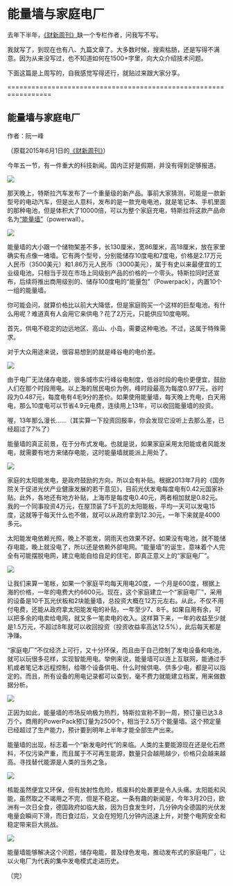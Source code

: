 # 能量墙与家庭电厂

去年下半年，[《财新周刊》](http://weekly.caixin.com/)缺一个专栏作者，问我写不写。

我就写了，到现在也有八、九篇文章了。大多数时候，搜索枯肠，还是写得不满意。因为从来没写过，也不知道如何在1500+字里，向大众介绍技术问题。

下面这篇是上周写的，自我感觉写得还行，就贴过来跟大家分享。

=================================================================

## 能量墙与家庭电厂

作者：阮一峰

（原载2015年6月1日的[《财新周刊》](http://weekly.caixin.com/2015-05-29/100814432.html)）

今年五一节，有一件重大的科技新闻。国内正好是假期，并没有得到足够报道。

![](http://image.beekka.com/blog/2015/bg2015060201.jpg)

那天晚上，特斯拉汽车发布了一个重量级的新产品。事前大家猜测，可能是一款新型号的电动汽车，但是出人意料，发布的是一款充电电池，就是笔记本、手机里面的那种电池，但是体积大了10000倍，可以为整个家庭充电，特斯拉将这款产品命名为[“能量墙”](http://www.teslamotors.com/powerwall)（powerwall）。

![](http://image.beekka.com/blog/2015/bg2015060202.jpg)

能量墙的大小跟一个储物架差不多，长130厘米，宽86厘米，高18厘米，放在家里确实有点像一堵墙。它有两个型号，分别能储存10度电和7度电，价格是2.17万元人民币（3500美元）和1.86万元人民币（3000美元），属于有史以来最便宜的工业级电池，只相当于现在市场上同级别产品的价格的一个零头。特斯拉同时还宣布，后续将推出商用级别的、储存100度电的“能量包”（Powerpack），内置10个一组的能量墙。

你可能会问，就算价格比以前大大降低，但是家庭购买一个这样的巨型电池，有什么用呢？难道真有人会用它来供电？花了2万元，只能供应10度电啊。

首先，供电不稳定的边远地区、高山、小岛，需要这种电池。不过，这属于特殊需求。

对于大众用途来说，很容易想到的就是峰谷电的电价差。

![](http://image.beekka.com/blog/2015/bg2015060203.png)

由于电厂无法储存电能，很多城市实行峰谷电制度，低谷时段的电价更便宜，鼓励人们在那个时段用电。以上海的居民电价为例，峰时段最高为每度0.977元，谷时段为0.487元，每度电有4毛9分的差价。如果使用能量墙，每天晚上充电，白天用电，那么10度电可以节省4.9元电费，连续用上13年，可以收回能量墙的投资。

喔，13年那么漫长……（其实算一下投资回报率，你会发现它没听上去那么差，已经超过了7%了）

能量墙的真正前景，在于分布式发电。也就是说，如果家庭采用太阳能或者风能发电，就需要有地方来储存电能，这时能量墙就能派上用处了。

![](http://image.beekka.com/blog/2015/bg2015060204.jpg)

家庭的太阳能发电，是政府鼓励的方向，所以会有补贴。根据2013年7月的《国务院关于促进光伏产业健康发展的若干意见》，目前光伏发电每度电有0.42元国家补贴。此外，各地还有地方补贴，上海市是每度电0.40元，两者相加就是0.82元。我的一个同事投资4万元，在屋顶装了5千瓦的太阳能板，平均一天可以发电15度，这就等于每天什么也不做，就可以从政府拿到12.30元，一年下来就是4000多元。

太阳能发电依赖光照，晚上不能发，阴雨天也效果不好。如果没有电池，就不能储存电能，晚上就没电了，所以还是依赖外部电网。“能量墙”的诞生，意味着个人完全有可能摆脱电网，建立电能自给自足的住宅，即真正意义上的“家庭电厂”。

![](http://image.beekka.com/blog/2015/bg2015060205.jpg)

让我们来算一笔帐，如果一个家庭平均每天用电20度，一个月是600度，根据上海的价格，一年的电费大约6600元。现在，这个家庭建立一个“家庭电厂”，采用的设备是10千瓦光伏板和2块能量墙，总投资大概在12万元左右。从此，不仅不用付电费，还能从政府拿太阳能发电的补贴，一年至少7、8千。如果自用有余，可以把多余的电卖给电网，就又多一笔卖电的收入。这样算下来，一年的收益至少就是1.5万元，不超过8年就可以收回投资（投资收益率高达12.5%），此后每天都是净赚。

“家庭电厂”不仅经济上可行，又十分环保，而且由于自己控制了发电设备和电池，就可以玩很多花样，实现智能用电。举例来说，能量墙可以连上互联网，能通过手机或者笔记本远程控制，给哪个设备供电、什么时候供电、供多少电，都是可以指定的。而且，所有设备的用电记录都可以查到，毫不费力就能建立档案，用来做数据分析。

![](http://image.beekka.com/blog/2015/bg2015060206.jpg)

正因为如此，能量墙的市场反响极为热烈，特斯拉宣称不到一周，预订量已达3.8万个。商用的PowerPack预订量为2500个，相当于2.5万个能量墙。这个预定量已经超过了生产能力，预计要到明年上半年才能全部生产出来。

能量墙的出现，标志着一个“新发电时代”的来临。人类的主要能源现在还是化石燃料，不仅污染严重，而且属于不可再生能源，数量只会越用越少，价格只会越来越高。寻找替代能源是人类的当务之急。

![](http://image.beekka.com/blog/2015/bg2015060209.jpg)

核能虽然便宜又环保，但有放射性危险，核废料的处置更是令人头痛。太阳能和风能，虽然取之不竭用之不完，但是不稳定。一条有趣的新闻是，今年3月20日，欧洲有一次日全食，德国政府如临大敌，因为日食发生时，几分钟内全德国的光伏发电量会瞬间下滑，而日食过后，又会在短短几分钟内迅速上升，对整个电网安全和稳定带来巨大挑战。

![](http://image.beekka.com/blog/2015/bg2015060208.jpg)

能量墙能够解决这个问题，储存电能，普及绿色发电，推动发布式的家庭电厂，让以火电厂为代表的集中发电模式走进历史。

（完）